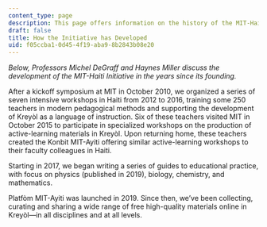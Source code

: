 ```yaml
---
content_type: page
description: This page offers information on the history of the MIT-Haiti Initiative
draft: false
title: How the Initiative has Developed
uid: f05ccba1-0d45-4f19-aba9-8b2843b08e20
---
```

*Below, Professors Michel DeGraff and Haynes Miller discuss the development of the MIT-Haiti Initiative in the years since its founding.*

After a kickoff symposium at MIT in October 2010, we organized a series of seven intensive workshops in Haiti from 2012 to 2016, training some 250 teachers in modern pedagogical methods and supporting the development of Kreyòl as a language of instruction. Six of these teachers visited MIT in October 2015 to participate in specialized workshops on the production of active-learning materials in Kreyòl. Upon returning home, these teachers created the Konbit MIT-Ayiti offering similar active-learning workshops to their faculty colleagues in Haiti.  

Starting in 2017, we began writing a series of guides to educational practice, with focus on physics (published in 2019), biology, chemistry, and mathematics.  

Platfòm MIT-Ayiti was launched in 2019. Since then, we’ve been collecting, curating and sharing a wide range of free high-quality materials online in Kreyòl—in all disciplines and at all levels.